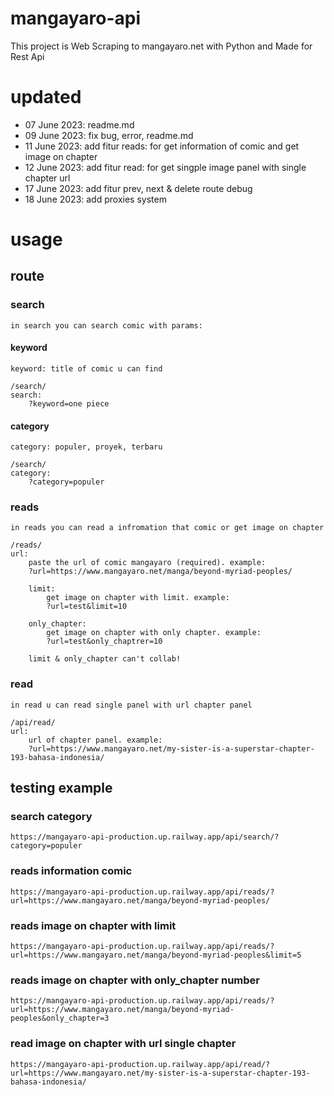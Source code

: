 # mangayaro-api

This project is Web Scraping to mangayaro.net with Python and Made for Rest Api

# updated

- 07 June 2023: readme.md
- 09 June 2023: fix bug, error, readme.md
- 11 June 2023: add fitur reads: for get information of comic and get image on chapter
- 12 June 2023: add fitur read: for get singple image panel with single chapter url
- 17 June 2023: add fitur prev, next & delete route debug
- 18 June 2023: add proxies system

# usage

## route

### search

`in search you can search comic with params:`

#### keyword

`keyword: title of comic u can find`

```
/search/
search:
    ?keyword=one piece
```

#### category

`category: populer, proyek, terbaru`

```
/search/
category:
    ?category=populer
```

### reads

`in reads you can read a infromation that comic or get image on chapter`

```
/reads/
url:
    paste the url of comic mangayaro (required). example:
    ?url=https://www.mangayaro.net/manga/beyond-myriad-peoples/

    limit:
        get image on chapter with limit. example:
        ?url=test&limit=10

    only_chapter:
        get image on chapter with only chapter. example:
        ?url=test&only_chaptrer=10

    limit & only_chapter can't collab!
```

### read

`in read u can read single panel with url chapter panel`

```
/api/read/
url:
    url of chapter panel. example:
    ?url=https://www.mangayaro.net/my-sister-is-a-superstar-chapter-193-bahasa-indonesia/
```

## testing example

### search category

```
https://mangayaro-api-production.up.railway.app/api/search/?category=populer
```

### reads information comic

```
https://mangayaro-api-production.up.railway.app/api/reads/?url=https://www.mangayaro.net/manga/beyond-myriad-peoples/
```

### reads image on chapter with limit

```
https://mangayaro-api-production.up.railway.app/api/reads/?url=https://www.mangayaro.net/manga/beyond-myriad-peoples&limit=5
```

### reads image on chapter with only_chapter number

```
https://mangayaro-api-production.up.railway.app/api/reads/?url=https://www.mangayaro.net/manga/beyond-myriad-peoples&only_chapter=3
```

### read image on chapter with url single chapter

```
https://mangayaro-api-production.up.railway.app/api/read/?url=https://www.mangayaro.net/my-sister-is-a-superstar-chapter-193-bahasa-indonesia/
```
